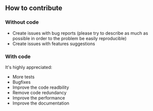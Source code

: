 ## How to contribute

### Without code

* Create issues with bug reports (please try to describe as much as possible in order to the problem be easily reproducible) 
* Create issues with features suggestions

### With code

It's highly appreciated:

* More tests
* Bugfixes
* Improve the code readbility
* Remove code redundancy
* Improve the performance
* Improve the documentation
